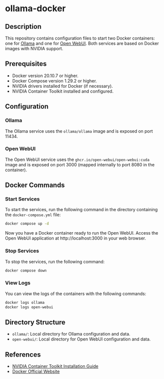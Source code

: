 # ollama-docker

## Description
This repository contains configuration files to start two Docker containers: one for [Ollama](https://github.com/ollama/ollama) and one for [Open WebUI](https://github.com/open-webui/open-webui). Both services are based on Docker images with NVIDIA support.

## Prerequisites
- Docker version 20.10.7 or higher.
- Docker Compose version 1.29.2 or higher.
- NVIDIA drivers installed for Docker (if necessary).
- NVIDIA Container Toolkit installed and configured.

## Configuration

### Ollama
The Ollama service uses the `ollama/ollama` image and is exposed on port 11434.

### Open WebUI
The Open WebUI service uses the `ghcr.io/open-webui/open-webui:cuda` image and is exposed on port 3000 (mapped internally to port 8080 in the container).

## Docker Commands

### Start Services
To start the services, run the following command in the directory containing the `docker-compose.yml` file:
```bash
docker compose up -d
```
Now you have a Docker container ready to run the Open WebUI. Access the Open WebUI application at http://localhost:3000 in your web browser.

### Stop Services
To stop the services, run the following command:
```bash
docker compose down
```

### View Logs
You can view the logs of the containers with the following commands:
```bash
docker logs ollama
docker logs open-webui
```

## Directory Structure

- `ollama/`: Local directory for Ollama configuration and data.
- `open-webui/`: Local directory for Open WebUI configuration and data.

## References
- [NVIDIA Container Toolkit Installation Guide](https://docs.nvidia.com/datacenter/cloud-native/container-toolkit/latest/install-guide.html)
- [Docker Official Website](https://docs.docker.com/get-docker/)

